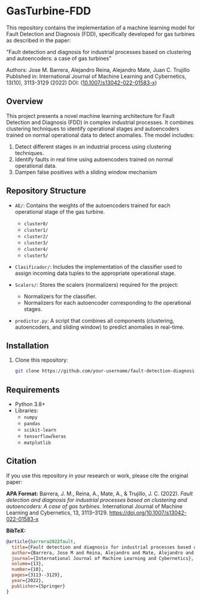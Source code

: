 # GasTurbine-FDD
This repository contains the implementation of a machine learning model for Fault Detection and Diagnosis (FDD), specifically developed for gas turbines as described in the paper:

"Fault detection and diagnosis for industrial processes based on clustering and autoencoders: a case of gas turbines"

Authors: Jose M. Barrera, Alejandro Reina, Alejandro Mate, Juan C. Trujillo
Published in: International Journal of Machine Learning and Cybernetics, 13(10), 3113-3129 (2022)
DOI: ([10.1007/s13042-022-01583-x](https://link.springer.com/article/10.1007/s13042-022-01583-x))

## Overview
This project presents a novel machine learning architecture for Fault Detection and Diagnosis (FDD) in complex industrial processes. It combines clustering techniques to identify operational stages and autoencoders trained on normal operational data to detect anomalies. The model includes:
  
1. Detect different stages in an industrial process using clustering techniques.
2. Identify faults in real time using autoencoders trained on normal operational data.
3. Dampen false positives with a sliding window mechanism

## Repository Structure
- `AE/`: Contains the weights of the autoencoders trained for each operational stage of the gas turbine.
  - `cluster0/`
  - `cluster1/`
  - `cluster2/`
  - `cluster3/`
  - `cluster4/`
  - `cluster5/`

- `Clasificador/`: Includes the implementation of the classifier used to assign incoming data tuples to the appropriate operational stage.

- `Scalers/`: Stores the scalers (normalizers) required for the project:
  - Normalizers for the classifier.
  - Normalizers for each autoencoder corresponding to the operational stages.

- `predictor.py`: A script that combines all components (clustering, autoencoders, and sliding window) to predict anomalies in real-time.

## Installation

1. Clone this repository:
   ```bash
   git clone https://github.com/your-username/fault-detection-diagnosis.git
   

## Requirements

- Python 3.8+
- Libraries:
  - `numpy`
  - `pandas`
  - `scikit-learn`
  - `tensorflow`/`keras`
  - `matplotlib`

## Citation

If you use this repository in your research or work, please cite the original paper:

**APA Format:**
Barrera, J. M., Reina, A., Mate, A., & Trujillo, J. C. (2022). *Fault detection and diagnosis for industrial processes based on clustering and autoencoders: A case of gas turbines*. International Journal of Machine Learning and Cybernetics, 13, 3113–3129. https://doi.org/10.1007/s13042-022-01583-x

**BibTeX:**
```bibtex
@article{barrera2022fault,
  title={Fault detection and diagnosis for industrial processes based on clustering and autoencoders: a case of gas turbines},
  author={Barrera, Jose M and Reina, Alejandro and Mate, Alejandro and Trujillo, Juan C},
  journal={International Journal of Machine Learning and Cybernetics},
  volume={13},
  number={10},
  pages={3113--3129},
  year={2022},
  publisher={Springer}
}

   
